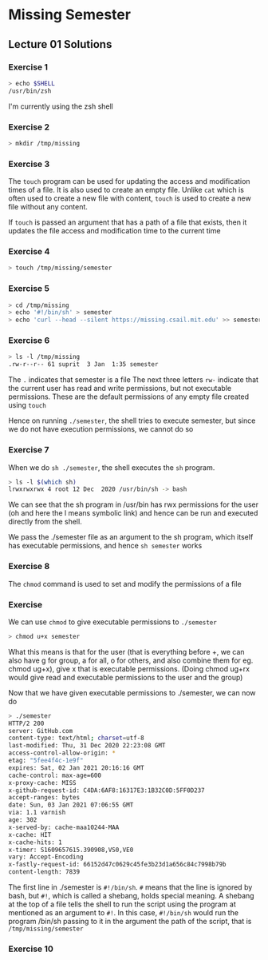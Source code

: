 # Missing Semester

## Lecture 01 Solutions

### Exercise 1

```bash
> echo $SHELL
/usr/bin/zsh
```
I'm currently using the zsh shell

### Exercise 2

```bash
> mkdir /tmp/missing
```

### Exercise 3

The `touch` program can be used for updating the access and modification times of a file.
It is also used to create an empty file. Unlike `cat` which is often used to create a new file with content,
`touch` is used to create a new file without any content.

If `touch` is passed an argument that has a path of a file that exists, then it updates the file access and modification time to the current time

### Exercise 4

```bash
> touch /tmp/missing/semester
```
### Exercise 5

```bash
> cd /tmp/missing
> echo '#!/bin/sh' > semester
> echo 'curl --head --silent https://missing.csail.mit.edu' >> semester
```

### Exercise 6

```bash
> ls -l /tmp/missing 
.rw-r--r-- 61 suprit  3 Jan  1:35 semester
```
The `.` indicates that semester is a file
The next three letters `rw-` indicate that the current user has read and write permissions, but not executable permissions. 
These are the default permissions of any empty file created using `touch`

Hence on running `./semester`, the shell tries to execute semester, but since we do not have execution permissions, we cannot do so

### Exercise 7

When we do `sh ./semester`, the shell executes the `sh` program.

```bash
> ls -l $(which sh)
lrwxrwxrwx 4 root 12 Dec  2020 /usr/bin/sh -> bash
```
We can see that the sh program in /usr/bin has rwx permissions for the user (oh and here the l means symbolic link)
and hence can be run and executed directly from the shell.

We pass the ./semester file as an argument to the sh program, which itself has executable permissions, and hence `sh semester` works

### Exercise 8

The `chmod` command is used to set and modify the permissions of a file

### Exercise 
We can use `chmod` to give executable permissions to `./semester`

```bash
> chmod u+x semester
```
What this means is that for the user (that is everything before +, we can also have g for group, a for all, 
o for others, and also combine them for eg. chmod ug+x), give x that is executable permissions. (Doing chmod ug+rx would give read and executable permissions to the user and the group)

Now that we have given executable permissions to ./semester, we can now do

```bash
> ./semester
HTTP/2 200 
server: GitHub.com
content-type: text/html; charset=utf-8
last-modified: Thu, 31 Dec 2020 22:23:08 GMT
access-control-allow-origin: *
etag: "5fee4f4c-1e9f"
expires: Sat, 02 Jan 2021 20:16:16 GMT
cache-control: max-age=600
x-proxy-cache: MISS
x-github-request-id: C4DA:6AF8:16317E3:1B32C0D:5FF0D237
accept-ranges: bytes
date: Sun, 03 Jan 2021 07:06:55 GMT
via: 1.1 varnish
age: 302
x-served-by: cache-maa10244-MAA
x-cache: HIT
x-cache-hits: 1
x-timer: S1609657615.390908,VS0,VE0
vary: Accept-Encoding
x-fastly-request-id: 66152d47c0629c45fe3b23d1a656c84c7998b79b
content-length: 7839
```

The first line in ./semester is `#!/bin/sh`. `#` means that the line is ignored by bash, but `#!`, which is called a shebang, holds special meaning. A shebang at the top of a file tells the shell to run the script using the program at mentioned as an argument to `#!`. In this case, `#!/bin/sh` would run the program /bin/sh passing to it in the argument the path of the script, that is `/tmp/missing/semester`

### Exercise 10

